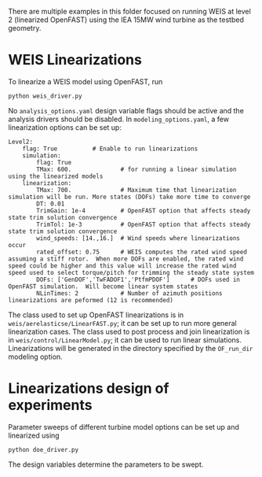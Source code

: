There are multiple examples in this folder focused on running WEIS at level 2 (linearized OpenFAST) using the IEA 15MW wind turbine as the testbed geometry.

 


# WEIS Linearizations
To linearize a WEIS model using OpenFAST, run
 ```
 python weis_driver.py
 ```
 
 No `analysis_options.yaml` design variable flags should be active and the analysis drivers should be disabled. 
 In `modeling_options.yaml`, a few linearization options can be set up:
```
Level2:
    flag: True          # Enable to run linearizations
    simulation:        
        flag: True
        TMax: 600.              # for running a linear simulation using the linearized models
    linearization:
        TMax: 700.              # Maximum time that linearization simulation will be run. More states (DOFs) take more time to converge
        DT: 0.01
        TrimGain: 1e-4          # OpenFAST option that affects steady state trim solution convergence
        TrimTol: 1e-3           # OpenFAST option that affects steady state trim solution convergence
        wind_speeds: [14.,16.]  # Wind speeds where linearizations occur
        rated_offset: 0.75      # WEIS computes the rated wind speed assuming a stiff rotor.  When more DOFs are enabled, the rated wind speed could be higher and this value will increase the rated wind speed used to select torque/pitch for trimming the steady state system
        DOFs: ['GenDOF','TwFADOF1','PtfmPDOF']      # DOFs used in OpenFAST simulation.  Will become linear system states
        NLinTimes: 2            # Number of azimuth positions linearizations are peformed (12 is recommended)
```

The class used to set up OpenFAST linearizations is in `weis/aerelasticse/LinearFAST.py`; it can be set up to run more general linearization cases.
The class used to post process and join linearization is in `weis/control/LinearModel.py`; it can be used to run linear simulations.
Linearizations will be generated in the directory specified by the `OF_run_dir` modeling option.
 
 # Linearizations design of experiments
 Parameter sweeps of different turbine model options can be set up and linearized using 
  ```
 python doe_driver.py
  ```
  
The design variables determine the parameters to be swept.
